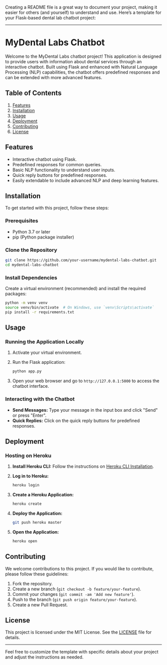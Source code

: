 Creating a README file is a great way to document your project, making it easier for others (and yourself) to understand and use. Here’s a template for your Flask-based dental lab chatbot project:

---

# MyDental Labs Chatbot

Welcome to the MyDental Labs chatbot project! This application is designed to provide users with information about dental services through an interactive chatbot. Built using Flask and enhanced with Natural Language Processing (NLP) capabilities, the chatbot offers predefined responses and can be extended with more advanced features.

## Table of Contents

1. [Features](#features)
2. [Installation](#installation)
3. [Usage](#usage)
4. [Deployment](#deployment)
5. [Contributing](#contributing)
6. [License](#license)

## Features

- Interactive chatbot using Flask.
- Predefined responses for common queries.
- Basic NLP functionality to understand user inputs.
- Quick reply buttons for predefined responses.
- Easily extendable to include advanced NLP and deep learning features.

## Installation

To get started with this project, follow these steps:

### Prerequisites

- Python 3.7 or later
- pip (Python package installer)

### Clone the Repository

```bash
git clone https://github.com/your-username/mydental-labs-chatbot.git
cd mydental-labs-chatbot
```

### Install Dependencies

Create a virtual environment (recommended) and install the required packages:

```bash
python -m venv venv
source venv/bin/activate  # On Windows, use `venv\Scripts\activate`
pip install -r requirements.txt
```

## Usage

### Running the Application Locally

1. Activate your virtual environment.
2. Run the Flask application:

    ```bash
    python app.py
    ```

3. Open your web browser and go to `http://127.0.0.1:5000` to access the chatbot interface.

### Interacting with the Chatbot

- **Send Messages:** Type your message in the input box and click "Send" or press "Enter".
- **Quick Replies:** Click on the quick reply buttons for predefined responses.

## Deployment

### Hosting on Heroku

1. **Install Heroku CLI:**
   Follow the instructions on [Heroku CLI Installation](https://devcenter.heroku.com/articles/heroku-cli).

2. **Log in to Heroku:**

    ```bash
    heroku login
    ```

3. **Create a Heroku Application:**

    ```bash
    heroku create
    ```

4. **Deploy the Application:**

    ```bash
    git push heroku master
    ```

5. **Open the Application:**

    ```bash
    heroku open
    ```

## Contributing

We welcome contributions to this project. If you would like to contribute, please follow these guidelines:

1. Fork the repository.
2. Create a new branch (`git checkout -b feature/your-feature`).
3. Commit your changes (`git commit -am 'Add new feature'`).
4. Push to the branch (`git push origin feature/your-feature`).
5. Create a new Pull Request.

## License

This project is licensed under the MIT License. See the [LICENSE](LICENSE) file for details.

---

Feel free to customize the template with specific details about your project and adjust the instructions as needed.
